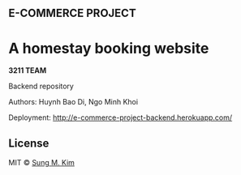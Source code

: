 ## E-COMMERCE PROJECT

# A homestay booking website

**3211 TEAM**

Backend repository

Authors: Huynh Bao Di, Ngo Minh Khoi

Deployment: http://e-commerce-project-backend.herokuapp.com/

## License

MIT © [Sung M. Kim](https://sung.codes)
